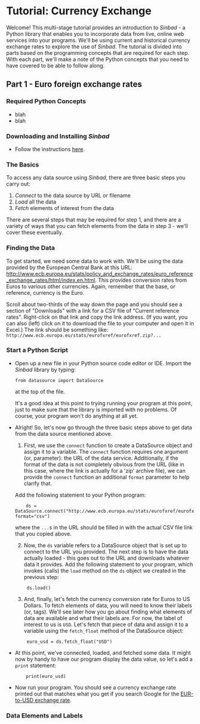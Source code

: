 # Tutorial: Currency Exchange

Welcome! This multi-stage tutorial provides an introduction to *Sinbad* - a Python library that enables you to incorporate data from live, online web services into your programs. We'll be using current and historical currency exchange rates to explore the use of *Sinbad*. The tutorial is divided into parts based on the programming concepts that are required for each step. With each part, we'll make a note of the Python concepts that you need to have covered to be able to follow along.

## Part 1 - Euro foreign exchange rates

### Required Python Concepts

- blah
- blah

### Downloading and Installing *Sinbad*

* Follow the instructions [here](../install/index.md).

### The Basics

To access any data source using *Sinbad*, there are three basic steps you carry out:

  1. _Connect_ to the data source by URL or filename
  2. _Load_ all the data
  3. _Fetch_ elements of interest from the data

There are several steps that may be required for step 1, and there are a variety of ways that you can fetch elements from the data in step 3 - we'll cover these eventually.

### Finding the Data

To get started, we need some data to work with. We'll be using the data provided by the European Central Bank at this URL: http://www.ecb.europa.eu/stats/policy_and_exchange_rates/euro_reference_exchange_rates/html/index.en.html. This provides conversion rates from Euros to various other currencies. Again, remember that the base, or reference, currency is the Euro.

Scroll about two-thirds of the way down the page and you should see a section of "Downloads" with a link for a CSV file of "Current reference rates". Right-click on that link and copy the link address. (If you want, you can also (left) click on it to download the file to your computer and open it in Excel.) The link should be something like: `http://www.ecb.europa.eu/stats/eurofxref/eurofxref.zip?...`

### Start a Python Script

* Open up a new file in your Python source code editor or IDE. Import the *Sinbad* library by typing:

      from datasource import DataSource
    
  at the top of the file.
  
  It's a good idea at this point to trying running your program at this point, just to make sure that the library is imported with no problems. Of course, your program won't do anything at all yet.

* Alright! So, let's now go through the three basic steps above to get data from the data source mentioned above. 

  1. First, we use the `connect` function to create a DataSource object and assign it to a variable. The `connect` function requires one argument (or, parameter): the URL of the data service. Additionally, if the format of the data is not completely obvious from the URL (like in this case, where the link is actually for a 'zip' archive file), we can provide the `connect` function an additional `format` parameter to help clarify that. 

    Add the following statement to your Python program:
  
          ds = DataSource.connect("http://www.ecb.europa.eu/stats/eurofxref/eurofxref.zip?...", format="csv")

    where the `...`s in the URL should be filled in with the actual CSV file link that you copied above.

  2. Now, the `ds` variable refers to a DataSource object that is set up to connect to the URL you provided. The next step is to have the data actually loaded - this goes out to the URL and downloads whatever data it provides. Add the following statement to your program, which invokes (calls) the `load` method on the `ds` object we created in the previous step:
  
          ds.load()

  3. And, finally, let's fetch the currency conversion rate for Euros to US Dollars. To fetch elements of data, you will need to know their labels (or, tags). We'll see later how you go about finding what elements of data are available and what their labels are. For now, the label of interest to us is `USD`. Let's fetch that piece of data and assign it to a variable using the `fetch_float` method of the DataSource object:
  
          euro_usd = ds.fetch_float("USD")
          
* At this point, we've connected, loaded, and fetched some data. It might now by handy to have our program display the data value, so let's add a `print` statement:

          print(euro_usd)

* Now run your program. You should see a currency exchange rate printed out that matches what you get if you search Google for the [EUR-to-USD exchange rate](https://www.google.com/search?q=euro+to+usd).

### Data Elements and Labels



